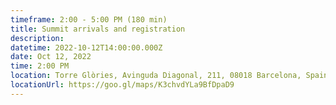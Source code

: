 ```yaml
---
timeframe: 2:00 - 5:00 PM (180 min)
title: Summit arrivals and registration
description:
datetime: 2022-10-12T14:00:00.000Z
date: Oct 12, 2022
time: 2:00 PM
location: Torre Glòries, Avinguda Diagonal, 211, 08018 Barcelona, Spain
locationUrl: https://goo.gl/maps/K3chvdYLa9BfDpaD9
---
```

